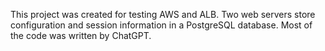 
This project was created for testing AWS and ALB. 
Two web servers store configuration and session information in a PostgreSQL database. 
Most of the code was written by ChatGPT.
